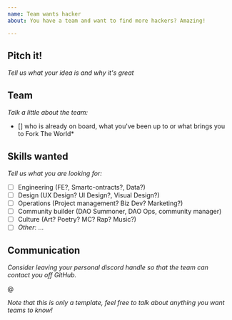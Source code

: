 ```yaml
---
name: Team wants hacker
about: You have a team and want to find more hackers? Amazing!

---
```


## Pitch it!

*Tell us what your idea is and why it's great*

## Team

_Talk a little about the team:_

- [] who is already on board, what you've been up to or what brings you to Fork The World*

## Skills wanted

_Tell us what you are looking for:_

- [ ] Engineering (FE?, Smartc-ontracts?, Data?)
- [ ] Design (UX Design? UI Design?, Visual Design?)
- [ ] Operations (Project management? Biz Dev? Marketing?)
- [ ] Community builder (DAO Summoner, DAO Ops, community manager)
- [ ] Culture (Art? Poetry? MC? Rap? Music?)
- [ ] _Other_: ...

## Communication

_Consider leaving your personal discord handle so that the team can contact you off GitHub._

@ 

_Note that this is only a template, feel free to talk about anything you want teams to know!_

